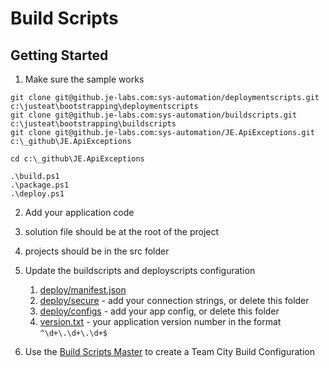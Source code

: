 # Build Scripts

## Getting Started

1. Make sure the sample works

```
git clone git@github.je-labs.com:sys-automation/deploymentscripts.git c:\justeat\bootstrapping\deploymentscripts
git clone git@github.je-labs.com:sys-automation/buildscripts.git  c:\justeat\bootstrapping\buildscripts
git clone git@github.je-labs.com:sys-automation/JE.ApiExceptions.git c:\_github\JE.ApiExceptions

cd c:\_github\JE.ApiExceptions

.\build.ps1
.\package.ps1
.\deploy.ps1
```

2. Add your application code
  1. solution file should be at the root of the project
  2. projects should be in the src folder

3. Update the buildscripts and deployscripts configuration
    1. [deploy/manifest.json](deploy/manifest.json)
    2. [deploy/secure](deploy/secure) - add your connection strings, or delete this folder
    3. [deploy/configs](deploy/configs) - add your app config, or delete this folder
    4. [version.txt](version.txt) - your application version number in the format `^\d+\.\d+\.\d+$`

4. Use the [Build Scripts Master](http://ci.je-labs.com/admin/editBuild.html?id=template:NetBuildScriptsMaster) to create a Team City Build Configuration


